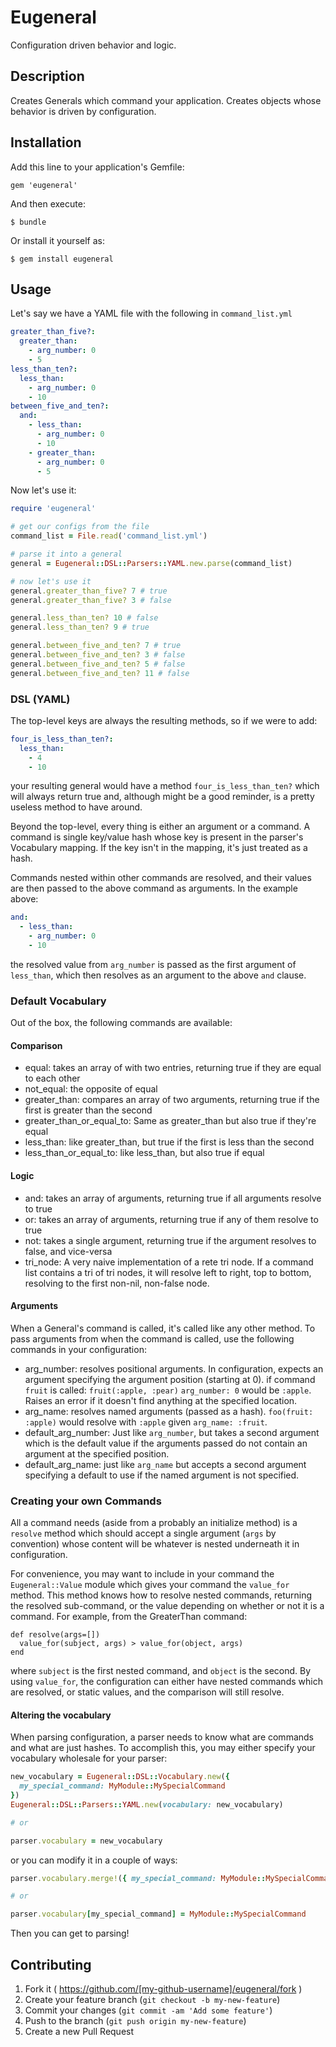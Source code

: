 # Eugeneral

Configuration driven behavior and logic.

## Description

Creates Generals which command your application. Creates objects whose behavior is driven by configuration.


## Installation

Add this line to your application's Gemfile:

    gem 'eugeneral'

And then execute:

    $ bundle

Or install it yourself as:

    $ gem install eugeneral

## Usage

Let's say we have a YAML file with the following in ```command_list.yml```

```YAML
greater_than_five?:
  greater_than:
    - arg_number: 0
    - 5
less_than_ten?:
  less_than:
    - arg_number: 0
    - 10
between_five_and_ten?:
  and:
    - less_than:
      - arg_number: 0
      - 10
    - greater_than:
      - arg_number: 0
      - 5
```

Now let's use it:

```ruby
require 'eugeneral'

# get our configs from the file
command_list = File.read('command_list.yml')

# parse it into a general
general = Eugeneral::DSL::Parsers::YAML.new.parse(command_list)

# now let's use it
general.greater_than_five? 7 # true
general.greater_than_five? 3 # false

general.less_than_ten? 10 # false
general.less_than_ten? 9 # true

general.between_five_and_ten? 7 # true
general.between_five_and_ten? 3 # false
general.between_five_and_ten? 5 # false
general.between_five_and_ten? 11 # false
```

### DSL (YAML)

The top-level keys are always the resulting methods, so if we were to add:

```YAML
four_is_less_than_ten?:
  less_than:
    - 4
    - 10
```

your resulting general would have a method ```four_is_less_than_ten?``` which will always return true and, although might be a good reminder, is a pretty useless method to have around.

Beyond the top-level, every thing is either an argument or a command. A command is single key/value hash whose key is present in the parser's Vocabulary mapping. If the key isn't in the mapping, it's just treated as a hash.

Commands nested within other commands are resolved, and their values are then passed to the above command as arguments. In the example above:

```YAML
and:
  - less_than:
    - arg_number: 0
    - 10
```
the resolved value from ```arg_number``` is passed as the first argument of ```less_than```, which then resolves as an argument to the above ```and``` clause.

### Default Vocabulary

Out of the box, the following commands are available:

#### Comparison
* equal: takes an array of with two entries, returning true if they are equal to each other
* not_equal: the opposite of equal
* greater_than: compares an array of two arguments, returning true if the first is greater than the second
* greater_than_or_equal_to: Same as greater_than but also true if they're equal
* less_than: like greater_than, but true if the first is less than the second
* less_than_or_equal_to: like less_than, but also true if equal

#### Logic
* and: takes an array of arguments, returning true if all arguments resolve to true
* or: takes an array of arguments, returning true if any of them resolve to true
* not: takes a single argument, returning true if the argument resolves to false, and vice-versa
* tri_node: A very naive implementation of a rete tri node. If a command list contains a tri of tri nodes, it will resolve left to right, top to bottom, resolving to the first non-nil, non-false node.

#### Arguments
When a General's command is called, it's called like any other method. To pass arguments from when the command is called, use the following commands in your configuration:
* arg_number: resolves positional arguments. In configuration, expects an argument specifying the argument position (starting at 0). if command ```fruit``` is called: ```fruit(:apple, :pear)``` ```arg_number: 0``` would be ```:apple```. Raises an error if it doesn't find anything at the specified location.
* arg_name: resolves named arguments (passed as a hash). ```foo(fruit: :apple)``` would resolve with ```:apple``` given ```arg_name: :fruit```.
* default_arg_number: Just like ```arg_number```, but takes a second argument which is the default value if the arguments passed do not contain an argument at the specified position.
* default_arg_name: just like ```arg_name``` but accepts a second argument specifying a default to use if the named argument is not specified.

### Creating your own Commands
All a command needs (aside from a probably an initialize method) is a ```resolve``` method which should accept a single argument (```args``` by convention) whose content will be whatever is nested underneath it in configuration.

For convenience, you may want to include in your command the ```Eugeneral::Value``` module which gives your command the ```value_for``` method. This method knows how to resolve nested commands, returning the resolved sub-command, or the value depending on whether or not it is a command. For example, from the GreaterThan command:
```
def resolve(args=[])
  value_for(subject, args) > value_for(object, args)
end
```
where ```subject``` is the first nested command, and ```object``` is the second. By using ```value_for```, the configuration can either have nested commands which are resolved, or static values, and the comparison will still resolve.

#### Altering the vocabulary
When parsing configuration, a parser needs to know what are commands and what are just hashes. To accomplish this, you may either specify your vocabulary wholesale for your parser:

```ruby
new_vocabulary = Eugeneral::DSL::Vocabulary.new({
  my_special_command: MyModule::MySpecialCommand
})
Eugeneral::DSL::Parsers::YAML.new(vocabulary: new_vocabulary)

# or

parser.vocabulary = new_vocabulary
```

or you can modify it in a couple of ways:

```ruby
parser.vocabulary.merge!({ my_special_command: MyModule::MySpecialCommand })

# or

parser.vocabulary[my_special_command] = MyModule::MySpecialCommand
```

Then you can get to parsing!

## Contributing

1. Fork it ( https://github.com/[my-github-username]/eugeneral/fork )
2. Create your feature branch (`git checkout -b my-new-feature`)
3. Commit your changes (`git commit -am 'Add some feature'`)
4. Push to the branch (`git push origin my-new-feature`)
5. Create a new Pull Request
